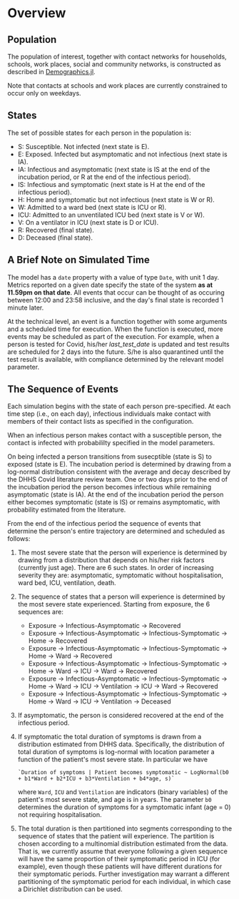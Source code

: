 # Overview

## Population

The population of interest, together with contact networks for households, schools, work places, social and community networks,
is constructed as described in [Demographics.jl](https://github.com/JockLawrie/Demographics.jl/blob/master/docs/Overview.md).

Note that contacts at schools and work places are currently constrained to occur only on weekdays.

## States

The set of possible states for each person in the population is:

- S:   Susceptible. Not infected (next state is E).
- E:   Exposed. Infected but asymptomatic and not infectious (next state is IA).
- IA:  Infectious and asymptomatic (next state is IS at the end of the incubation period, or R at the end of the infectious period).
- IS:  Infectious and symptomatic (next state is H at the end of the infectious period).
- H:   Home and symptomatic but not infectious (next state is W or R).
- W:   Admitted to a ward bed (next state is ICU or R).
- ICU: Admitted to an unventilated ICU bed (next state is V or W).
- V:   On a ventilator in ICU (next state is D or ICU).
- R:   Recovered (final state).
- D:   Deceased (final state).

## A Brief Note on Simulated Time

The model has a `date` property with a value of type `Date`, with unit 1 day.
Metrics reported on a given date specify the state of the system __as at 11.59pm on that date__.
All events that occur can be thought of as occuring between 12:00 and 23:58 inclusive, and the day's final state is recorded 1 minute later.

At the technical level, an event is a function together with some arguments and a scheduled time for execution.
When the function is executed, more events may be scheduled as part of the execution.
For example, when a person is tested for Covid, his/her _last_test_date_ is updated and test results are scheduled for 2 days into the future.
S/he is also quarantined until the test result is available, with compliance determined by the relevant model parameter.

## The Sequence of Events

Each simulation begins with the state of each person pre-specified.
At each time step (i.e., on each day), infectious individuals make contact with members of their contact lists as specified in the configuration.

When an infectious person makes contact with a susceptible person, the contact is infected with probabililty specified in the model parameters.

On being infected a person transitions from susecptible (state is S) to exposed (state is E).
The incubation period is determined by drawing from a log-normal distribution consistent with the average and decay described by the DHHS Covid literature review team.
One or two days prior to the end of the incubation period the person becomes infectious while remaining asymptomatic (state is IA).
At the end of the incubation period the person either becomes symptomatic (state is IS) or remains asymptomatic, with probability estimated from the literature.

From the end of the infectious period the sequence of events that determine the person's entire trajectory are determined and scheduled as follows:

1. The most severe state that the person will experience is determined by drawing from a distribution that depends on his/her risk factors (currently just age).
   There are 6 such states.
   In order of increasing severity they are: asymptomatic, symptomatic without hospitalisation, ward bed, ICU, ventilation, death.

2. The sequence of states that a person will experience is determined by the most severe state experienced.
   Starting from exposure, the 6 sequences are:

   - Exposure -> Infectious-Asymptomatic -> Recovered
   - Exposure -> Infectious-Asymptomatic -> Infectious-Symptomatic -> Home -> Recovered
   - Exposure -> Infectious-Asymptomatic -> Infectious-Symptomatic -> Home -> Ward -> Recovered
   - Exposure -> Infectious-Asymptomatic -> Infectious-Symptomatic -> Home -> Ward -> ICU -> Ward -> Recovered
   - Exposure -> Infectious-Asymptomatic -> Infectious-Symptomatic -> Home -> Ward -> ICU -> Ventilation -> ICU -> Ward -> Recovered
   - Exposure -> Infectious-Asymptomatic -> Infectious-Symptomatic -> Home -> Ward -> ICU -> Ventilation -> Deceased

3. If asymptomatic, the person is considered recovered at the end of the infectious period.

4. If symptomatic the total duration of symptoms is drawn from a distribution estimated from DHHS data.
   Specifically, the distribution of total duration of symptoms is log-normal with location parameter a function of the patient's most severe state.
   In particular we have

       `Duration of symptoms | Patient becomes symptomatic ~ LogNormal(b0 + b1*Ward + b2*ICU + b3*Ventilation + b4*age, s)`

   where `Ward`, `ICU` and `Ventilation` are indicators (binary variables) of the patient's most severe state, and age is in years.
   The parameter `b0` determines the duration of symptoms for a symptomatic infant (age = 0) not requiring hospitalisation.

5. The total duration is then partitioned into segments corresponding to the sequence of states that the patient will experience.
   The partition is chosen according to a multinomial distribution estimated from the data.
   That is, we currently assume that everyone following a given sequence will have the same proportion of their symptomatic period in ICU (for example),
   even though these patients will have different durations for their symptomatic periods.
   Further investigation may warrant a different partitioning of the symptomatic period for each individual,
   in which case a Dirichlet distribution can be used.